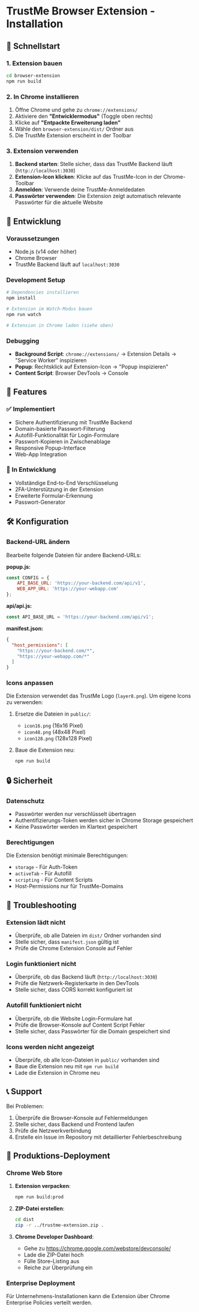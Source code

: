 # TrustMe Browser Extension - Installation

## 🚀 Schnellstart

### 1. Extension bauen
```bash
cd browser-extension
npm run build
```

### 2. In Chrome installieren
1. Öffne Chrome und gehe zu `chrome://extensions/`
2. Aktiviere den **"Entwicklermodus"** (Toggle oben rechts)
3. Klicke auf **"Entpackte Erweiterung laden"**
4. Wähle den `browser-extension/dist/` Ordner aus
5. Die TrustMe Extension erscheint in der Toolbar

### 3. Extension verwenden
1. **Backend starten**: Stelle sicher, dass das TrustMe Backend läuft (`http://localhost:3030`)
2. **Extension-Icon klicken**: Klicke auf das TrustMe-Icon in der Chrome-Toolbar
3. **Anmelden**: Verwende deine TrustMe-Anmeldedaten
4. **Passwörter verwenden**: Die Extension zeigt automatisch relevante Passwörter für die aktuelle Website

## 🔧 Entwicklung

### Voraussetzungen
- Node.js (v14 oder höher)
- Chrome Browser
- TrustMe Backend läuft auf `localhost:3030`

### Development Setup
```bash
# Dependencies installieren
npm install

# Extension im Watch-Modus bauen
npm run watch

# Extension in Chrome laden (siehe oben)
```

### Debugging
- **Background Script**: `chrome://extensions/` → Extension Details → "Service Worker" inspizieren
- **Popup**: Rechtsklick auf Extension-Icon → "Popup inspizieren"
- **Content Script**: Browser DevTools → Console

## 📱 Features

### ✅ Implementiert
- Sichere Authentifizierung mit TrustMe Backend
- Domain-basierte Passwort-Filterung
- Autofill-Funktionalität für Login-Formulare
- Passwort-Kopieren in Zwischenablage
- Responsive Popup-Interface
- Web-App Integration

### 🔄 In Entwicklung
- Vollständige End-to-End Verschlüsselung
- 2FA-Unterstützung in der Extension
- Erweiterte Formular-Erkennung
- Passwort-Generator

## 🛠️ Konfiguration

### Backend-URL ändern
Bearbeite folgende Dateien für andere Backend-URLs:

**popup.js:**
```javascript
const CONFIG = {
    API_BASE_URL: 'https://your-backend.com/api/v1',
    WEB_APP_URL: 'https://your-webapp.com'
};
```

**api/api.js:**
```javascript
const API_BASE_URL = 'https://your-backend.com/api/v1';
```

**manifest.json:**
```json
{
  "host_permissions": [
    "https://your-backend.com/*",
    "https://your-webapp.com/*"
  ]
}
```

### Icons anpassen
Die Extension verwendet das TrustMe Logo (`layer8.png`). Um eigene Icons zu verwenden:

1. Ersetze die Dateien in `public/`:
   - `icon16.png` (16x16 Pixel)
   - `icon48.png` (48x48 Pixel)
   - `icon128.png` (128x128 Pixel)

2. Baue die Extension neu:
   ```bash
   npm run build
   ```

## 🔒 Sicherheit

### Datenschutz
- Passwörter werden nur verschlüsselt übertragen
- Authentifizierungs-Token werden sicher in Chrome Storage gespeichert
- Keine Passwörter werden im Klartext gespeichert

### Berechtigungen
Die Extension benötigt minimale Berechtigungen:
- `storage` - Für Auth-Token
- `activeTab` - Für Autofill
- `scripting` - Für Content Scripts
- Host-Permissions nur für TrustMe-Domains

## 🐛 Troubleshooting

### Extension lädt nicht
- Überprüfe, ob alle Dateien im `dist/` Ordner vorhanden sind
- Stelle sicher, dass `manifest.json` gültig ist
- Prüfe die Chrome Extension Console auf Fehler

### Login funktioniert nicht
- Überprüfe, ob das Backend läuft (`http://localhost:3030`)
- Prüfe die Netzwerk-Registerkarte in den DevTools
- Stelle sicher, dass CORS korrekt konfiguriert ist

### Autofill funktioniert nicht
- Überprüfe, ob die Website Login-Formulare hat
- Prüfe die Browser-Konsole auf Content Script Fehler
- Stelle sicher, dass Passwörter für die Domain gespeichert sind

### Icons werden nicht angezeigt
- Überprüfe, ob alle Icon-Dateien in `public/` vorhanden sind
- Baue die Extension neu mit `npm run build`
- Lade die Extension in Chrome neu

## 📞 Support

Bei Problemen:
1. Überprüfe die Browser-Konsole auf Fehlermeldungen
2. Stelle sicher, dass Backend und Frontend laufen
3. Prüfe die Netzwerkverbindung
4. Erstelle ein Issue im Repository mit detaillierter Fehlerbeschreibung

## 🎯 Produktions-Deployment

### Chrome Web Store
1. **Extension verpacken**:
   ```bash
   npm run build:prod
   ```

2. **ZIP-Datei erstellen**:
   ```bash
   cd dist
   zip -r ../trustme-extension.zip .
   ```

3. **Chrome Developer Dashboard**:
   - Gehe zu https://chrome.google.com/webstore/devconsole/
   - Lade die ZIP-Datei hoch
   - Fülle Store-Listing aus
   - Reiche zur Überprüfung ein

### Enterprise Deployment
Für Unternehmens-Installationen kann die Extension über Chrome Enterprise Policies verteilt werden.